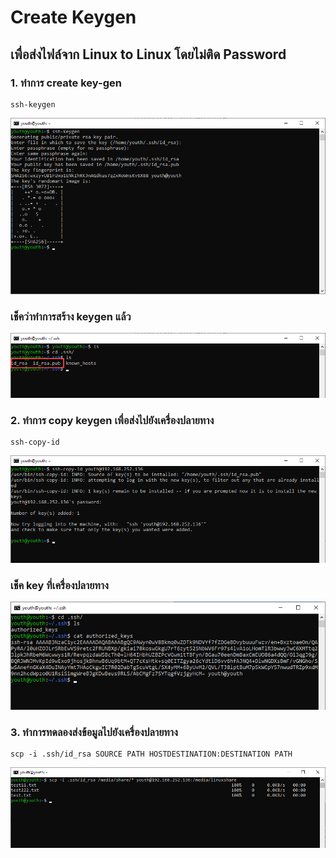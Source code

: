 # Create Keygen 
## เพื่อส่งไฟล์จาก Linux to Linux โดยไม่ติด Password

### 1.	ทำการ create key-gen
~~~
ssh-keygen
~~~
![Editor preferences pane](https://github.com/youthza/BackupWindowsLinux/blob/main/share%20Linux%E0%B9%84%E0%B8%9BLinux/1.png)
### เช็คว่าทำการสร้าง keygen แล้ว
![Editor preferences pane](https://github.com/youthza/BackupWindowsLinux/blob/main/share%20Linux%E0%B9%84%E0%B8%9BLinux/1.1.png)
### 2.	ทำการ copy keygen เพื่อส่งไปยังเครื่องปลายทาง
~~~
ssh-copy-id
~~~
![Editor preferences pane](https://github.com/youthza/BackupWindowsLinux/blob/main/share%20Linux%E0%B9%84%E0%B8%9BLinux/2.png)
### เช็ค key ที่เครื่องปลายทาง
![Editor preferences pane](https://github.com/youthza/BackupWindowsLinux/blob/main/share%20Linux%E0%B9%84%E0%B8%9BLinux/2-1.png)
### 3.	ทำการทดลองส่งข้อมูลไปยังเครื่องปลายทาง
~~~
scp -i .ssh/id_rsa SOURCE PATH HOSTDESTINATION:DESTINATION PATH
~~~
![Editor preferences pane](https://github.com/youthza/BackupWindowsLinux/blob/main/share%20Linux%E0%B9%84%E0%B8%9BLinux/3.png)


